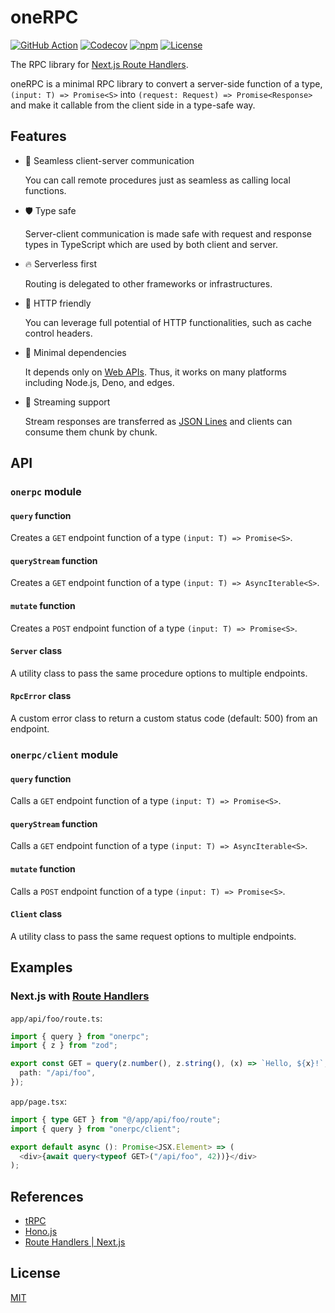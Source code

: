 # oneRPC

[![GitHub Action](https://img.shields.io/github/actions/workflow/status/raviqqe/onerpc/test.yaml?branch=main&style=flat-square)](https://github.com/raviqqe/onerpc/actions)
[![Codecov](https://img.shields.io/codecov/c/github/raviqqe/onerpc.svg?style=flat-square)](https://codecov.io/gh/raviqqe/onerpc)
[![npm](https://img.shields.io/npm/v/onerpc?style=flat-square)](https://www.npmjs.com/package/onerpc)
[![License](https://img.shields.io/github/license/raviqqe/onerpc.svg?style=flat-square)](LICENSE)

The RPC library for [Next.js Route Handlers][route-handlers].

oneRPC is a minimal RPC library to convert a server-side function of a type, `(input: T) => Promise<S>` into `(request: Request) => Promise<Response>` and make it callable from the client side in a type-safe way.

## Features

- 🔮 Seamless client-server communication

  You can call remote procedures just as seamless as calling local functions.

- 🛡️ Type safe

  Server-client communication is made safe with request and response types in TypeScript which are used by both client and server.

- 🔥 Serverless first

  Routing is delegated to other frameworks or infrastructures.

- 🤝 HTTP friendly

  You can leverage full potential of HTTP functionalities, such as cache control headers.

- 🐁 Minimal dependencies

  It depends only on [Web APIs](https://developer.mozilla.org/en-US/docs/Web/API). Thus, it works on many platforms including Node.js, Deno, and edges.

- 🌊 Streaming support

  Stream responses are transferred as [JSON Lines](https://jsonlines.org/) and clients can consume them chunk by chunk.

## API

### `onerpc` module

#### `query` function

Creates a `GET` endpoint function of a type `(input: T) => Promise<S>`.

#### `queryStream` function

Creates a `GET` endpoint function of a type `(input: T) => AsyncIterable<S>`.

#### `mutate` function

Creates a `POST` endpoint function of a type `(input: T) => Promise<S>`.

#### `Server` class

A utility class to pass the same procedure options to multiple endpoints.

#### `RpcError` class

A custom error class to return a custom status code (default: 500) from an endpoint.

### `onerpc/client` module

#### `query` function

Calls a `GET` endpoint function of a type `(input: T) => Promise<S>`.

#### `queryStream` function

Calls a `GET` endpoint function of a type `(input: T) => AsyncIterable<S>`.

#### `mutate` function

Calls a `POST` endpoint function of a type `(input: T) => Promise<S>`.

#### `Client` class

A utility class to pass the same request options to multiple endpoints.

## Examples

### Next.js with [Route Handlers][route-handlers]

`app/api/foo/route.ts`:

```typescript
import { query } from "onerpc";
import { z } from "zod";

export const GET = query(z.number(), z.string(), (x) => `Hello, ${x}!`, {
  path: "/api/foo",
});
```

`app/page.tsx`:

```typescript
import { type GET } from "@/app/api/foo/route";
import { query } from "onerpc/client";

export default async (): Promise<JSX.Element> => (
  <div>{await query<typeof GET>("/api/foo", 42))}</div>
);
```

## References

- [tRPC](https://trpc.io/)
- [Hono.js](https://hono.dev/)
- [Route Handlers | Next.js](https://nextjs.org/docs/app/building-your-application/routing/router-handlers)

## License

[MIT](LICENSE)

[route-handlers]: https://nextjs.org/docs/app/building-your-application/routing/router-handlers
